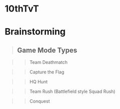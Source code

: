# 10thTvT

# Brainstorming

>## Game Mode Types

>>Team Deathmatch

>>Capture the Flag

>>HQ Hunt

>>Team Rush (Battlefield style Squad Rush)

>>Conquest
